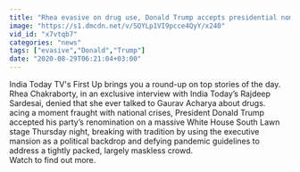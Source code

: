 ```yaml
---
title: "Rhea evasive on drug use, Donald Trump accepts presidential nomination; More"
image: "https://s1.dmcdn.net/v/SQYLp1VI9pcce4QyY/x240"
vid_id: "x7vtqb7"
categories: "news"
tags: ["evasive","Donald","Trump"]
date: "2020-08-29T06:21:04+03:00"
---
```

India Today TV's First Up brings you a round-up on top stories of the day.    <br>Rhea Chakraborty, in an exclusive interview with India Today’s Rajdeep Sardesai, denied that she ever talked to Gaurav Acharya about drugs.    <br>acing a moment fraught with national crises, President Donald Trump accepted his party’s renomination on a massive White House South Lawn stage Thursday night, breaking with tradition by using the executive mansion as a political backdrop and defying pandemic guidelines to address a tightly packed, largely maskless crowd.   <br>Watch to find out more.
